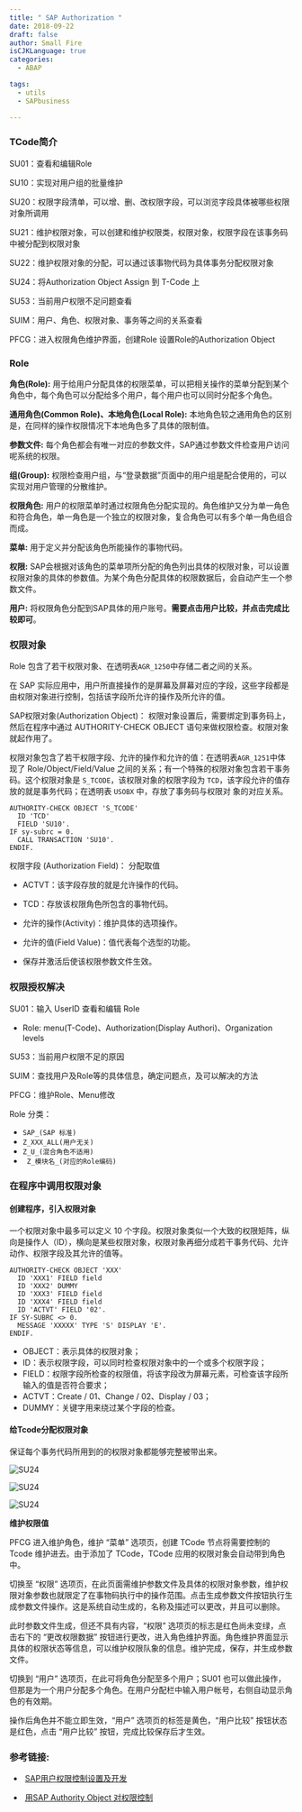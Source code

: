 ```yaml
---
title: " SAP Authorization "
date: 2018-09-22
draft: false
author: Small Fire
isCJKLanguage: true
categories: 
  - ABAP

tags: 
  - utils
  - SAPbusiness

---
```


### TCode简介

SU01：查看和编辑Role

SU10：实现对用户组的批量维护


SU20：权限字段清单，可以增、删、改权限字段，可以浏览字段具体被哪些权限对象所调用

SU21：维护权限对象，可以创建和维护权限类，权限对象，权限字段在该事务码中被分配到权限对象

SU22：维护权限对象的分配，可以通过该事物代码为具体事务分配权限对象

SU24：将Authorization Object Assign 到 T-Code 上

SU53：当前用户权限不足问题查看

SUIM：用户、角色、权限对象、事务等之间的关系查看

PFCG：进入权限角色维护界面，创建Role 设置Role的Authorization Object

### Role

**角色(Role):** 用于给用户分配具体的权限菜单，可以把相关操作的菜单分配到某个角色中，每个角色可以分配给多个用户，每个用户也可以同时分配多个角色。

**通用角色(Common Role)、本地角色(Local Role):** 本地角色较之通用角色的区别是，在同样的操作权限情况下本地角色多了具体的限制值。

**参数文件:** 每个角色都会有唯一对应的参数文件，SAP通过参数文件检查用户访问呢系统的权限。

**组(Group):**  权限检查用户组，与“登录数据”页面中的用户组是配合使用的，可以实现对用户管理的分散维护。

**权限角色:** 用户的权限菜单时通过权限角色分配实现的。角色维护又分为单一角色和符合角色，单一角色是一个独立的权限对象，复合角色可以有多个单一角色组合而成。

**菜单:** 用于定义并分配该角色所能操作的事物代码。

**权限:** SAP会根据对该角色的菜单项所分配的角色列出具体的权限对象，可以设置权限对象的具体的参数值。为某个角色分配具体的权限数据后，会自动产生一个参数文件。

**用户:** 将权限角色分配到SAP具体的用户账号。**需要点击用户比较，并点击完成比较即可**。	

### 权限对象	

Role 包含了若干权限对象、在透明表`AGR_1250`中存储二者之间的关系。

在 SAP 实际应用中，用户所直接操作的是屏幕及屏幕对应的字段，这些字段都是由权限对象进行控制，包括该字段所允许的操作及所允许的值。

SAP权限对象(Authorization Object)： 权限对象设置后，需要绑定到事务码上，然后在程序中通过 AUTHORITY-CHECK OBJECT 语句来做权限检查。权限对象就起作用了。

权限对象包含了若干权限字段、允许的操作和允许的值：在透明表`AGR_1251`中体现了 Role/Object/Field/Value 之间的关系；有一个特殊的权限对象包含若干事务码。这个权限对象是 `S_TCODE`，该权限对象的权限字段为 `TCD`，该字段允许的值存放的就是事务代码；在透明表 `USOBX` 中，存放了事务码与权限对 象的对应关系。 

```ABAP
AUTHORITY-CHECK OBJECT 'S_TCODE'
  ID 'TCD'
  FIELD 'SU10'.
IF sy-subrc = 0.
  CALL TRANSACTION 'SU10'.
ENDIF.
```

权限字段 (Authorization Field)： 分配取值 

- ACTVT：该字段存放的就是允许操作的代码。
  
- TCD：存放该权限角色所包含的事物代码。

- 允许的操作(Activity)：维护具体的选项操作。

- 允许的值(Field Value)：值代表每个选型的功能。
  
- 保存并激活后使该权限参数文件生效。

### 权限授权解决

SU01：输入 UserID 查看和编辑 Role

- Role: menu(T-Code)、Authorization(Display Authori)、Organization levels

SU53：当前用户权限不足的原因

SUIM：查找用户及Role等的具体信息，确定问题点，及可以解决的方法

PFCG：维护Role、Menu修改

Role 分类： 

- `SAP_(SAP 标准)` 
- `Z_XXX_ALL(用户无关)` 
- `Z_U_(混合角色不适用)`
- ` Z_模块名_(对应的Role编码)`

### 在程序中调用权限对象

#### 创建程序，引入权限对象

一个权限对象中最多可以定义 10 个字段。权限对象类似一个大致的权限矩阵，纵向是操作人（ID），横向是某些权限对象，权限对象再细分成若干事务代码、允许动作、权限字段及其允许的值等。

```ABAP
AUTHORITY-CHECK OBJECT 'XXX'
  ID 'XXX1' FIELD field
  ID 'XXX2' DUMMY
  ID 'XXX3' FIELD field
  ID 'XXX4' FIELD field
  ID 'ACTVT' FIELD '02'.
IF SY-SUBRC <> 0.
  MESSAGE 'XXXXX' TYPE 'S' DISPLAY 'E'.
ENDIF.
```
- OBJECT：表示具体的权限对象；
- ID：表示权限字段，可以同时检查权限对象中的一个或多个权限字段；
- FIELD：权限字段所检查的权限值，将该字段改为屏幕元素，可检查该字段所输入的值是否符合要求；
- ACTVT：Create / 01、Change / 02、Display / 03；
- DUMMY：关键字用来绕过某个字段的检查。

#### 给Tcode分配权限对象

保证每个事务代码所用到的的权限对象都能够完整被带出来。

![SU24](/images/ABAP/AUTHORITY_SU24.png)

![SU24](/images/ABAP/AUTHORITY_SU24D.png)

![SU24](/images/ABAP/AUTHORITY_SU24D1.png)

**维护权限值**

PFCG 进入维护角色，维护 “菜单” 选项页，创建 TCode 节点将需要控制的 Tcode 维护进去。由于添加了 TCode，TCode 应用的权限对象会自动带到角色中。

切换至 “权限” 选项页，在此页面需维护参数文件及具体的权限对象参数，维护权限对象参数也就限定了在事物码执行中的操作范围。点击生成参数文件按钮执行生成参数文件操作。这是系统自动生成的，名称及描述可以更改，并且可以删除。

此时参数文件生成，但还不具有内容，“权限” 选项页的标志是红色尚未变绿，点击右下的 “更改权限数据” 按钮进行更改，进入角色维护界面。角色维护界面显示具体的权限状态等信息，可以维护权限队象的信息。维护完成，保存，并生成参数文件。

切换到 “用户” 选项页，在此可将角色分配至多个用户；SU01 也可以做此操作，但那是为一个用户分配多个角色。在用户分配栏中输入用户帐号，右侧自动显示角色的有效期。

操作后角色并不能立即生效，“用户” 选项页的标签是黄色，“用户比较” 按钮状态是红色，点击 “用户比较” 按钮，完成比较保存后才生效。

### 参考链接:

- ​	[SAP用户权限控制设置及开发](https://blog.csdn.net/candy_mmyy/article/details/54906571)


- ​	[用SAP Authority Object 对权限控制](https://www.cnblogs.com/long2006sky/archive/2009/06/07/1498029.html)


